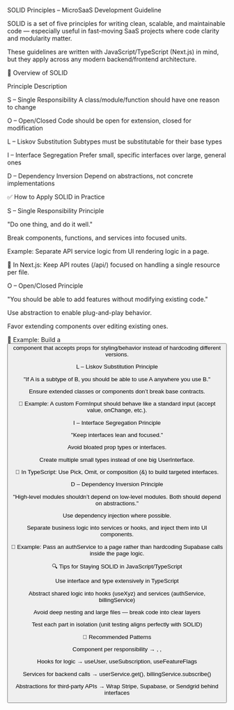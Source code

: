 SOLID Principles – MicroSaaS Development Guideline

SOLID is a set of five principles for writing clean, scalable, and maintainable code — especially useful in fast-moving SaaS projects where code clarity and modularity matter.

These guidelines are written with JavaScript/TypeScript (Next.js) in mind, but they apply across any modern backend/frontend architecture.

🔁 Overview of SOLID

Principle Description

S – Single Responsibility A class/module/function should have one reason to change

O – Open/Closed Code should be open for extension, closed for modification

L – Liskov Substitution Subtypes must be substitutable for their base types

I – Interface Segregation Prefer small, specific interfaces over large, general ones

D – Dependency Inversion Depend on abstractions, not concrete implementations

✅ How to Apply SOLID in Practice

S – Single Responsibility Principle

"Do one thing, and do it well."

Break components, functions, and services into focused units.

Example: Separate API service logic from UI rendering logic in a page.

🔧 In Next.js: Keep API routes (/api/) focused on handling a single resource per file.

O – Open/Closed Principle

"You should be able to add features without modifying existing code."

Use abstraction to enable plug-and-play behavior.

Favor extending components over editing existing ones.

🔧 Example: Build a <Button> component that accepts props for styling/behavior instead of hardcoding different versions.

L – Liskov Substitution Principle

"If A is a subtype of B, you should be able to use A anywhere you use B."

Ensure extended classes or components don’t break base contracts.

🔧 Example: A custom FormInput should behave like a standard input (accept value, onChange, etc.).

I – Interface Segregation Principle

"Keep interfaces lean and focused."

Avoid bloated prop types or interfaces.

Create multiple small types instead of one big UserInterface.

🔧 In TypeScript: Use Pick, Omit, or composition (&) to build targeted interfaces.

D – Dependency Inversion Principle

"High-level modules shouldn’t depend on low-level modules. Both should depend on abstractions."

Use dependency injection where possible.

Separate business logic into services or hooks, and inject them into UI components.

🔧 Example: Pass an authService to a page rather than hardcoding Supabase calls inside the page logic.

🔍 Tips for Staying SOLID in JavaScript/TypeScript

Use interface and type extensively in TypeScript

Abstract shared logic into hooks (useXyz) and services (authService, billingService)

Avoid deep nesting and large files — break code into clear layers

Test each part in isolation (unit testing aligns perfectly with SOLID)

🧪 Recommended Patterns

Component per responsibility → <UserCard>, <UserActions>, <UserAvatar>

Hooks for logic → useUser, useSubscription, useFeatureFlags

Services for backend calls → userService.get(), billingService.subscribe()

Abstractions for third-party APIs → Wrap Stripe, Supabase, or Sendgrid behind interfaces
